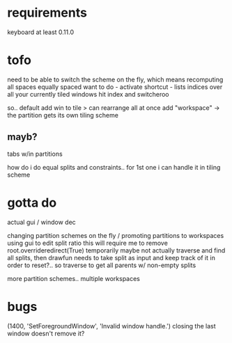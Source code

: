 # requirements
keyboard at least 0.11.0

# tofo

need to be able to switch the scheme on the fly, which means recomputing all spaces
equally spaced
want to do - activate shortcut - lists indices over all your currently tiled windows 
hit index and switcheroo

so.. default add win to tile > can rearrange all at once
add "workspace" -> the partition gets its own tiling scheme

## mayb?
tabs w/in partitions

how do i do equal splits and constraints.. 
for 1st one i can handle it in tiling scheme

# gotta do
actual gui / window dec

changing partition schemes on the fly / promoting partitions to workspaces
using gui to edit split ratio
    this will require me to remove root.overrideredirect(True) temporarily
		maybe not actually
    traverse and find all splits, then drawfun needs to take split as input and keep track of it in order to reset?.. so traverse to get all parents w/ non-empty splits

more partition schemes..
multiple workspaces

# bugs
(1400, 'SetForegroundWindow', 'Invalid window handle.')
closing the last window doesn't remove it?